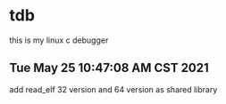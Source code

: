# tdb
this is my linux c debugger

## Tue May 25 10:47:08 AM CST 2021
add read_elf 32 version and 64 version as shared library
